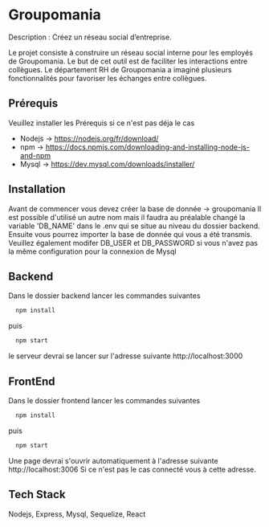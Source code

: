 
# Groupomania


Description : Créez un réseau social d’entreprise.

Le projet consiste à construire un réseau social interne pour les employés de Groupomania. 
Le but de cet outil est de faciliter les interactions entre collègues. 
Le département RH de Groupomania a imaginé plusieurs fonctionnalités 
pour favoriser les échanges entre collègues.

## Prérequis

Veuillez installer les Prérequis si ce n'est pas déja le cas

- Nodejs -> https://nodejs.org/fr/download/
- npm -> https://docs.npmjs.com/downloading-and-installing-node-js-and-npm
- Mysql -> https://dev.mysql.com/downloads/installer/


## Installation

Avant de commencer vous devez  créer la base de donnée -> groupomania
Il est possible d'utilisé un autre nom mais il faudra au préalable changé la variable 'DB_NAME'
dans le .env qui se situe au niveau du dossier backend.  Ensuite vous pourrez importer la base de donnée qui vous a été transmis.
Veuillez également modifer DB_USER et DB_PASSWORD si vous n'avez pas la même configuration pour la connexion de Mysql

## Backend

Dans le dossier backend lancer les commandes suivantes


```bash
  npm install
```
  puis

```bash
  npm start
```

le serveur devrai se lancer sur l'adresse suivante http://localhost:3000

## FrontEnd

Dans le dossier frontend lancer les commandes suivantes

```bash
  npm install
```
  puis

```bash
  npm start
```

Une page devrai s'ouvrir automatiquement à l'adresse suivante http://localhost:3006
Si ce n'est pas le cas connecté vous à cette adresse.


## Tech Stack

Nodejs, Express, Mysql, Sequelize, React

